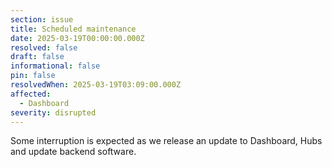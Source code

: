 ```yaml
---
section: issue
title: Scheduled maintenance
date: 2025-03-19T00:00:00.000Z
resolved: false
draft: false
informational: false
pin: false
resolvedWhen: 2025-03-19T03:09:00.000Z
affected:
  - Dashboard
severity: disrupted
---
```

Some interruption is expected as we release an update to Dashboard, Hubs and update backend software.